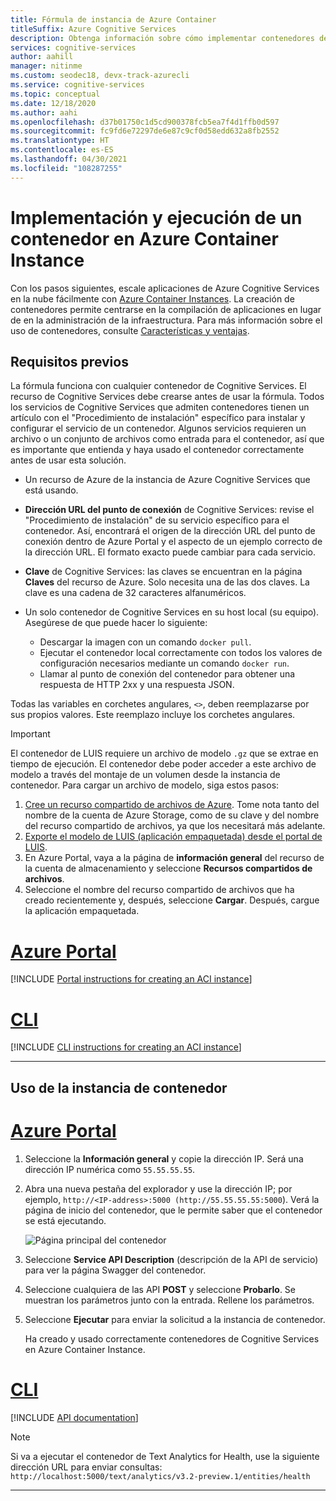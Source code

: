 ```yaml
---
title: Fórmula de instancia de Azure Container
titleSuffix: Azure Cognitive Services
description: Obtenga información sobre cómo implementar contenedores de Cognitive Services en una instancia de Azure Container
services: cognitive-services
author: aahill
manager: nitinme
ms.custom: seodec18, devx-track-azurecli
ms.service: cognitive-services
ms.topic: conceptual
ms.date: 12/18/2020
ms.author: aahi
ms.openlocfilehash: d37b01750c1d5cd900378fcb5ea7f4d1ffb0d597
ms.sourcegitcommit: fc9fd6e72297de6e87c9cf0d58edd632a8fb2552
ms.translationtype: HT
ms.contentlocale: es-ES
ms.lasthandoff: 04/30/2021
ms.locfileid: "108287255"
---
```

# <a name="deploy-and-run-container-on-azure-container-instance"></a>Implementación y ejecución de un contenedor en Azure Container Instance

Con los pasos siguientes, escale aplicaciones de Azure Cognitive Services en la nube fácilmente con [Azure Container Instances](../../container-instances/index.yml). La creación de contenedores permite centrarse en la compilación de aplicaciones en lugar de en la administración de la infraestructura. Para más información sobre el uso de contenedores, consulte [Características y ventajas](../cognitive-services-container-support.md#features-and-benefits).

## <a name="prerequisites"></a>Requisitos previos

La fórmula funciona con cualquier contenedor de Cognitive Services. El recurso de Cognitive Services debe crearse antes de usar la fórmula. Todos los servicios de Cognitive Services que admiten contenedores tienen un artículo con el "Procedimiento de instalación" específico para instalar y configurar el servicio de un contenedor. Algunos servicios requieren un archivo o un conjunto de archivos como entrada para el contenedor, así que es importante que entienda y haya usado el contenedor correctamente antes de usar esta solución.

* Un recurso de Azure de la instancia de Azure Cognitive Services que está usando.
* **Dirección URL del punto de conexión** de Cognitive Services: revise el "Procedimiento de instalación" de su servicio específico para el contenedor. Así, encontrará el origen de la dirección URL del punto de conexión dentro de Azure Portal y el aspecto de un ejemplo correcto de la dirección URL. El formato exacto puede cambiar para cada servicio.
* **Clave** de Cognitive Services: las claves se encuentran en la página **Claves** del recurso de Azure. Solo necesita una de las dos claves. La clave es una cadena de 32 caracteres alfanuméricos.

* Un solo contenedor de Cognitive Services en su host local (su equipo). Asegúrese de que puede hacer lo siguiente:
  * Descargar la imagen con un comando `docker pull`.
  * Ejecutar el contenedor local correctamente con todos los valores de configuración necesarios mediante un comando `docker run`.
  * Llamar al punto de conexión del contenedor para obtener una respuesta de HTTP 2xx y una respuesta JSON.

Todas las variables en corchetes angulares, `<>`, deben reemplazarse por sus propios valores. Este reemplazo incluye los corchetes angulares.

> [!IMPORTANT]
> El contenedor de LUIS requiere un archivo de modelo `.gz` que se extrae en tiempo de ejecución. El contenedor debe poder acceder a este archivo de modelo a través del montaje de un volumen desde la instancia de contenedor. Para cargar un archivo de modelo, siga estos pasos:
> 1. [Cree un recurso compartido de archivos de Azure](../../storage/files/storage-how-to-create-file-share.md). Tome nota tanto del nombre de la cuenta de Azure Storage, como de su clave y del nombre del recurso compartido de archivos, ya que los necesitará más adelante.
> 2. [Exporte el modelo de LUIS (aplicación empaquetada) desde el portal de LUIS](../LUIS/luis-container-howto.md#export-packaged-app-from-luis). 
> 3. En Azure Portal, vaya a la página de **información general** del recurso de la cuenta de almacenamiento y seleccione **Recursos compartidos de archivos**. 
> 4. Seleccione el nombre del recurso compartido de archivos que ha creado recientemente y, después, seleccione **Cargar**. Después, cargue la aplicación empaquetada. 

# <a name="azure-portal"></a>[Azure Portal](#tab/portal)

[!INCLUDE [Portal instructions for creating an ACI instance](includes/create-container-instances-resource.md)]

# <a name="cli"></a>[CLI](#tab/cli)

[!INCLUDE [CLI instructions for creating an ACI instance](../containers/includes/create-container-instances-resource-from-azure-cli.md)]

---


## <a name="use-the-container-instance"></a>Uso de la instancia de contenedor

# <a name="azure-portal"></a>[Azure Portal](#tab/portal)

1. Seleccione la **Información general** y copie la dirección IP. Será una dirección IP numérica como `55.55.55.55`.
1. Abra una nueva pestaña del explorador y use la dirección IP; por ejemplo, `http://<IP-address>:5000 (http://55.55.55.55:5000`). Verá la página de inicio del contenedor, que le permite saber que el contenedor se está ejecutando.

    ![Página principal del contenedor](../../../includes/media/cognitive-services-containers-api-documentation/container-webpage.png)

1. Seleccione **Service API Description** (descripción de la API de servicio) para ver la página Swagger del contenedor.

1. Seleccione cualquiera de las API **POST** y seleccione **Probarlo**.  Se muestran los parámetros junto con la entrada. Rellene los parámetros.

1. Seleccione **Ejecutar** para enviar la solicitud a la instancia de contenedor.

    Ha creado y usado correctamente contenedores de Cognitive Services en Azure Container Instance.

# <a name="cli"></a>[CLI](#tab/cli)

[!INCLUDE [API documentation](../../../includes/cognitive-services-containers-api-documentation.md)]

> [!NOTE]
> Si va a ejecutar el contenedor de Text Analytics for Health, use la siguiente dirección URL para enviar consultas: `http://localhost:5000/text/analytics/v3.2-preview.1/entities/health`

---
